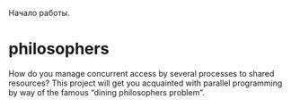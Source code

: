 Начало работы.

# philosophers
How do you manage concurrent access by several processes to shared resources? This project will get you acquainted with parallel programming by way of the famous “dining philosophers problem”.
